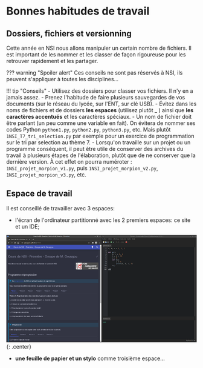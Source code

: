 # Bonnes habitudes de travail

## Dossiers, fichiers et versionning

Cette année en NSI nous allons manipuler un certain nombre de fichiers. Il est important de les nommer et les classer de façon rigoureuse pour les retrouver rapidement et les partager.

??? warning "Spoiler alert"
    Ces conseils ne sont pas réservés à NSI, ils peuvent s'appliquer à toutes les disciplines...

!!! tip "Conseils"
    - Utilisez des dossiers pour classer vos fichiers. Il n'y en a jamais assez.
    - Prenez l'habitude de faire plusieurs sauvegardes de vos documents (sur le réseau du lycée, sur l'ENT, sur clé USB).
    - Évitez dans les noms de fichiers et de dossiers **les espaces** (utilisez plutôt _ ) ainsi que **les caractères accentués** et les caractères spéciaux.
    - Un nom de fichier doit être parlant (un peu comme une variable en fait). On évitera de nommer ses codes Python `python1.py`, `python2.py`, `python3.py`, etc. Mais plutôt `1NSI_T7_tri_selection.py` par exemple pour un exercice de programmation sur le tri par selection au thème 7.
    - Lorsqu'on travaille sur un projet ou un programme conséquent, il peut être utile de conserver des archives du travail à plusieurs étapes de l'élaboration, plutôt que de ne conserver que la dernière version. À cet effet on pourra numéroter : `1NSI_projet_morpion_v1.py`, puis `1NSI_projet_morpion_v2.py`, `1NSI_projet_morpion_v3.py`, etc.

## Espace de travail

Il est conseillé de travailler avec 3 espaces:

- l'écran de l'ordinateur partitionné avec les 2 premiers espaces: ce site et un IDE;

![](../../images/EcranWhalf2.png){: .center} 

- **une feuille de papier et un stylo** comme troisième espace...

 
